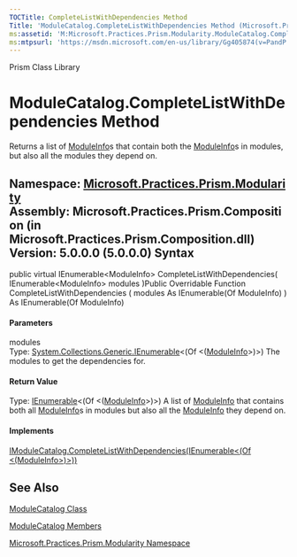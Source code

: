```yaml
---
TOCTitle: CompleteListWithDependencies Method
Title: 'ModuleCatalog.CompleteListWithDependencies Method (Microsoft.Practices.Prism.Modularity)'
ms:assetid: 'M:Microsoft.Practices.Prism.Modularity.ModuleCatalog.CompleteListWithDependencies(System.Collections.Generic.IEnumerable{Microsoft.Practices.Prism.Modularity.ModuleInfo})'
ms:mtpsurl: 'https://msdn.microsoft.com/en-us/library/Gg405874(v=PandP.50)'
---
```


Prism Class Library

ModuleCatalog.CompleteListWithDependencies Method
=====================================================

Returns a list of [ModuleInfo](https://msdn.microsoft.com/t:microsoft.practices.prism.modularity.moduleinfo)s that contain both the [ModuleInfo](https://msdn.microsoft.com/t:microsoft.practices.prism.modularity.moduleinfo)s in modules, but also all the modules they depend on.

**Namespace:** [Microsoft.Practices.Prism.Modularity](https://msdn.microsoft.com/n:microsoft.practices.prism.modularity)
**Assembly:** Microsoft.Practices.Prism.Composition (in Microsoft.Practices.Prism.Composition.dll) Version: 5.0.0.0 (5.0.0.0)
Syntax
------

<span id="syntaxToggle"></span>public virtual IEnumerable&lt;ModuleInfo&gt; CompleteListWithDependencies( IEnumerable&lt;ModuleInfo&gt; modules )Public Overridable Function CompleteListWithDependencies ( modules As IEnumerable(Of ModuleInfo) ) As IEnumerable(Of ModuleInfo)
#### Parameters

modules  
Type: [System.Collections.Generic.IEnumerable](http://msdn2.microsoft.com/en-us/library/9eekhta0)&lt;(Of &lt;([ModuleInfo](https://msdn.microsoft.com/t:microsoft.practices.prism.modularity.moduleinfo)&gt;)&gt;)
The modules to get the dependencies for.

#### Return Value

Type: [IEnumerable](http://msdn2.microsoft.com/en-us/library/9eekhta0)&lt;(Of &lt;([ModuleInfo](https://msdn.microsoft.com/t:microsoft.practices.prism.modularity.moduleinfo)&gt;)&gt;)
A list of [ModuleInfo](https://msdn.microsoft.com/t:microsoft.practices.prism.modularity.moduleinfo) that contains both all [ModuleInfo](https://msdn.microsoft.com/t:microsoft.practices.prism.modularity.moduleinfo)s in modules but also all the [ModuleInfo](https://msdn.microsoft.com/t:microsoft.practices.prism.modularity.moduleinfo) they depend on.
#### Implements

[IModuleCatalog.CompleteListWithDependencies(IEnumerable&lt;(Of &lt;(ModuleInfo&gt;)&gt;))](https://msdn.microsoft.com/m:microsoft.practices.prism.modularity.imodulecatalog.completelistwithdependencies(system.collections.generic.ienumerable%7bmicrosoft.practices.prism.modularity.moduleinfo%7d))

See Also
--------


[ModuleCatalog Class](https://msdn.microsoft.com/t:microsoft.practices.prism.modularity.modulecatalog)

[ModuleCatalog Members](https://msdn.microsoft.com/allmembers.t:microsoft.practices.prism.modularity.modulecatalog)

[Microsoft.Practices.Prism.Modularity Namespace](https://msdn.microsoft.com/n:microsoft.practices.prism.modularity)
